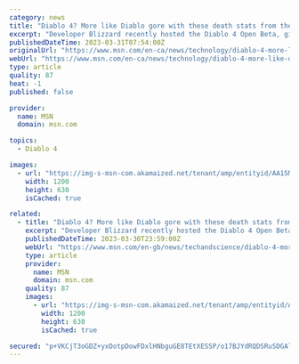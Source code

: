 ```yaml
---
category: news
title: "Diablo 4? More like Diablo gore with these death stats from the beta"
excerpt: "Developer Blizzard recently hosted the Diablo 4 Open Beta, giving players on Xbox, Windows PCs, and PlayStation systems a chance to play through the start of its campaign, level up to 25, and try out ..."
publishedDateTime: 2023-03-31T07:54:00Z
originalUrl: "https://www.msn.com/en-ca/news/technology/diablo-4-more-like-diablo-gore-with-these-death-stats-from-the-beta/ar-AA19hGaW"
webUrl: "https://www.msn.com/en-ca/news/technology/diablo-4-more-like-diablo-gore-with-these-death-stats-from-the-beta/ar-AA19hGaW"
type: article
quality: 87
heat: -1
published: false

provider:
  name: MSN
  domain: msn.com

topics:
  - Diablo 4

images:
  - url: "https://img-s-msn-com.akamaized.net/tenant/amp/entityid/AA15MURK.img?h=630&w=1200&m=6&q=60&o=t&l=f&f=jpg&x=688&y=153"
    width: 1200
    height: 630
    isCached: true

related:
  - title: "Diablo 4? More like Diablo gore with these death stats from the beta"
    excerpt: "Developer Blizzard recently hosted the Diablo 4 Open Beta, giving players on Xbox, Windows PCs, and PlayStation systems a chance to play through the start of its campaign, level up to 25, and try out ..."
    publishedDateTime: 2023-03-30T23:59:00Z
    webUrl: "https://www.msn.com/en-gb/news/techandscience/diablo-4-more-like-diablo-gore-with-these-death-stats-from-the-beta/ar-AA19hGaW"
    type: article
    provider:
      name: MSN
      domain: msn.com
    quality: 87
    images:
      - url: "https://img-s-msn-com.akamaized.net/tenant/amp/entityid/AA15MURK.img?h=630&w=1200&m=6&q=60&o=t&l=f&f=jpg&x=688&y=153"
        width: 1200
        height: 630
        isCached: true

secured: "p+VKCjT3oGDZ+yxDotpDowFDxlHNbguGE8TEtXESSP/o17BJYdRQDSRuSDGAlbU7pJFjqSlt8bLsclRCkdnRwE8Q43VB0JJhnJNvToxYvXpAxIgDiTGIL17c8Ve0gBD0vOGbfDFloTEXEbftY6ofn+SUoOC0eO7rMQZx2WYecaxvcCW0zBaFb+FyGZ7DiOiWIXxTQtrdYBX7U3+kLhj3rTjRpZaQAjzPvJ91ZbwVXmxoxXK6nw6jDMTiUJtviOFc7N6xRnGY7ct1qALUEwflEfesBhmpq99rx1+6ilFIfVJp1TnHuw/GoRFSf7QNoNFVlPqLbiOvif6/j+QgAx8j/xgH/OVQOsRnR3EVUacClHM=;OXWYU8Rg5pTwyiBYLNAcqQ=="
---
```


